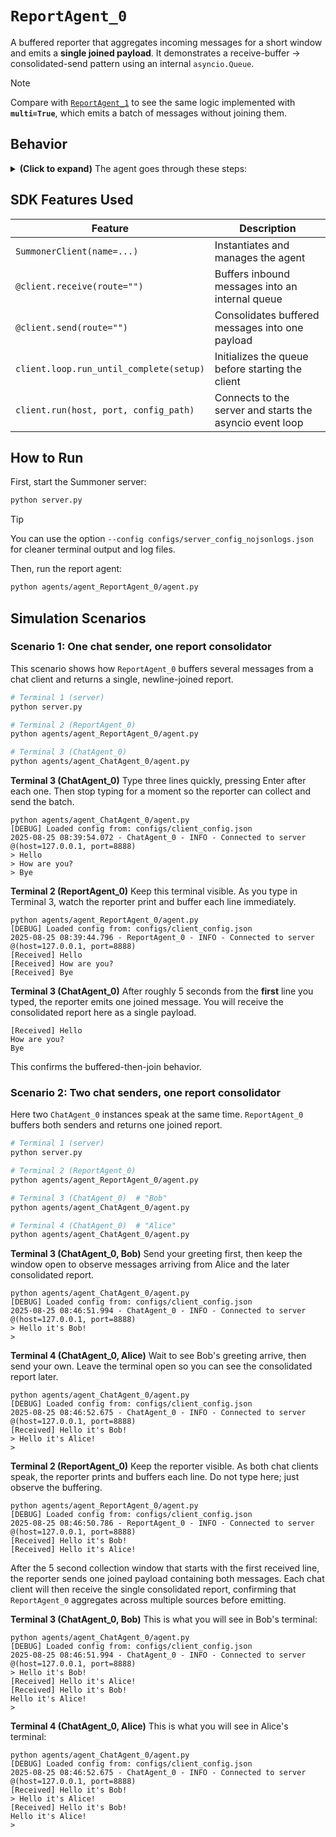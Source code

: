 # `ReportAgent_0`

A buffered reporter that aggregates incoming messages for a short window and emits a **single joined payload**. It demonstrates a receive-buffer → consolidated-send pattern using an internal `asyncio.Queue`.

> [!NOTE]
> Compare with [`ReportAgent_1`](../agent_ReportAgent_1/) to see the same logic implemented with **`multi=True`**, which emits a batch of messages without joining them.

## Behavior

<details>
<summary><b>(Click to expand)</b> The agent goes through these steps:</summary>
<br>

1. On startup, `setup()` creates an internal `asyncio.Queue` named `message_buffer`.
2. The receive handler (`@client.receive(route="")`):

   * Extracts `content` from a dict payload if present, otherwise treats the inbound object as the message string.
   * Enqueues the string into `message_buffer`.
   * Prints `\r[From server]` if the text starts with `"Warning:"`, else `\r[Received]`, followed by the message.
3. The send handler (`@client.send(route="")`):

   * Waits for the **first** message (blocking).
   * Sleeps for **5 seconds** to allow additional messages to arrive.
   * Drains any remaining messages from the queue non-blockingly.
   * Returns a **single string** formed by joining the collected messages with newline characters.
4. Steps 2–3 repeat until the client is stopped (e.g., Ctrl+C).

> 📝 **Note:**
> **Idle until first message.** The `@client.send` coroutine blocks until at least one message is buffered. If no messages arrive, nothing is sent and the agent remains idle.

> 💡 **Tip:**
> **Adjustable batching window.** The 5-second wait after the first buffered message defines the collection window. Tweak `asyncio.sleep(5)` in `custom_send()` to change the window or replace it with another flush policy (for example, send after N messages).


</details>

## SDK Features Used

| Feature                                 | Description                                              |
| --------------------------------------- | -------------------------------------------------------- |
| `SummonerClient(name=...)`              | Instantiates and manages the agent                       |
| `@client.receive(route="")`             | Buffers inbound messages into an internal queue          |
| `@client.send(route="")`                | Consolidates buffered messages into one payload          |
| `client.loop.run_until_complete(setup)` | Initializes the queue before starting the client         |
| `client.run(host, port, config_path)`   | Connects to the server and starts the asyncio event loop |

## How to Run

First, start the Summoner server:

```bash
python server.py
```

> [!TIP]
> You can use the option `--config configs/server_config_nojsonlogs.json` for cleaner terminal output and log files.

Then, run the report agent:

```bash
python agents/agent_ReportAgent_0/agent.py
```

## Simulation Scenarios

### Scenario 1: One chat sender, one report consolidator

This scenario shows how `ReportAgent_0` buffers several messages from a chat client and returns a single, newline-joined report.

```bash
# Terminal 1 (server)
python server.py

# Terminal 2 (ReportAgent_0)
python agents/agent_ReportAgent_0/agent.py

# Terminal 3 (ChatAgent_0)
python agents/agent_ChatAgent_0/agent.py
```

**Terminal 3 (ChatAgent_0)**
Type three lines quickly, pressing Enter after each one. Then stop typing for a moment so the reporter can collect and send the batch.

```text
python agents/agent_ChatAgent_0/agent.py
[DEBUG] Loaded config from: configs/client_config.json
2025-08-25 08:39:54.072 - ChatAgent_0 - INFO - Connected to server @(host=127.0.0.1, port=8888)
> Hello
> How are you?
> Bye
```

**Terminal 2 (ReportAgent_0)**
Keep this terminal visible. As you type in Terminal 3, watch the reporter print and buffer each line immediately.

```text
python agents/agent_ReportAgent_0/agent.py
[DEBUG] Loaded config from: configs/client_config.json
2025-08-25 08:39:44.796 - ReportAgent_0 - INFO - Connected to server @(host=127.0.0.1, port=8888)
[Received] Hello
[Received] How are you?
[Received] Bye
```

**Terminal 3 (ChatAgent_0)**
After roughly 5 seconds from the **first** line you typed, the reporter emits one joined message. You will receive the consolidated report here as a single payload.

```text
[Received] Hello
How are you?
Bye
```

This confirms the buffered-then-join behavior.

### Scenario 2: Two chat senders, one report consolidator

Here two `ChatAgent_0` instances speak at the same time. `ReportAgent_0` buffers both senders and returns one joined report.

```bash
# Terminal 1 (server)
python server.py

# Terminal 2 (ReportAgent_0)
python agents/agent_ReportAgent_0/agent.py

# Terminal 3 (ChatAgent_0)  # "Bob"
python agents/agent_ChatAgent_0/agent.py

# Terminal 4 (ChatAgent_0)  # "Alice"
python agents/agent_ChatAgent_0/agent.py
```

**Terminal 3 (ChatAgent_0, Bob)**
Send your greeting first, then keep the window open to observe messages arriving from Alice and the later consolidated report.

```text
python agents/agent_ChatAgent_0/agent.py
[DEBUG] Loaded config from: configs/client_config.json
2025-08-25 08:46:51.994 - ChatAgent_0 - INFO - Connected to server @(host=127.0.0.1, port=8888)
> Hello it's Bob!
>
```

**Terminal 4 (ChatAgent_0, Alice)**
Wait to see Bob's greeting arrive, then send your own. Leave the terminal open so you can see the consolidated report later.

```text
python agents/agent_ChatAgent_0/agent.py
[DEBUG] Loaded config from: configs/client_config.json
2025-08-25 08:46:52.675 - ChatAgent_0 - INFO - Connected to server @(host=127.0.0.1, port=8888)
[Received] Hello it's Bob!
> Hello it's Alice!
>
```

**Terminal 2 (ReportAgent_0)**
Keep the reporter visible. As both chat clients speak, the reporter prints and buffers each line. Do not type here; just observe the buffering.

```text
python agents/agent_ReportAgent_0/agent.py
[DEBUG] Loaded config from: configs/client_config.json
2025-08-25 08:46:50.786 - ReportAgent_0 - INFO - Connected to server @(host=127.0.0.1, port=8888)
[Received] Hello it's Bob!
[Received] Hello it's Alice!
```

After the 5 second collection window that starts with the first received line, the reporter sends one joined payload containing both messages. Each chat client will then receive the single consolidated report, confirming that `ReportAgent_0` aggregates across multiple sources before emitting.


**Terminal 3 (ChatAgent_0, Bob)**
This is what you will see in Bob's terminal:

```text
python agents/agent_ChatAgent_0/agent.py
[DEBUG] Loaded config from: configs/client_config.json
2025-08-25 08:46:51.994 - ChatAgent_0 - INFO - Connected to server @(host=127.0.0.1, port=8888)
> Hello it's Bob!
[Received] Hello it's Alice!
[Received] Hello it's Bob!
Hello it's Alice!
>
```

**Terminal 4 (ChatAgent_0, Alice)**
This is what you will see in Alice's terminal:

```text
python agents/agent_ChatAgent_0/agent.py
[DEBUG] Loaded config from: configs/client_config.json
2025-08-25 08:46:52.675 - ChatAgent_0 - INFO - Connected to server @(host=127.0.0.1, port=8888)
[Received] Hello it's Bob!
> Hello it's Alice!
[Received] Hello it's Bob!
Hello it's Alice!
>
```